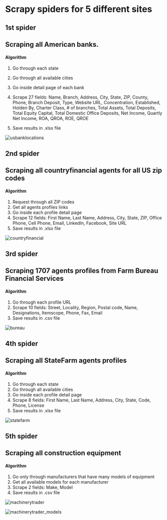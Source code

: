 # Scrapy spiders for 5 different sites

## 1st spider
## Scraping all American banks.  

#### Algorithm
1. Go through each state
2. Go through all available cities
3. Go inside detail page of each bank
4. Scrape 27 fields: Name,	Branch,	Address,	City,	State,	ZIP,	County,	Phone,	Branch Deposit,	Type,	Website	URL,	Concentration,	Established,	Holden By,	Charter Class,	# of branches,	Total Assets,	Total Deposits,	Total Equity Capital,	Total Domestic Office Deposits,	Net Income,	Quartly Net Income,	ROA,	QROA,	ROE,	QROE

5. Save results in .xlsx file

![usbanklocations](https://i.imgur.com/QUGenTV.png)

## 2nd spider
## Scraping all countryfinancial agents for all US zip codes

#### Algorithm
1. Request through all ZIP codes
2. Get all agents profiles links
3. Go inside each profile detail page
4. Scrape 12 fields: First Name, Last Name,	Address,	City,	State,	ZIP,	Office Phone,	Cell Phone,	Email,	LinkedIn,	Facebook,	Site URL
5. Save results in .xlsx file

![countryfinancial](https://i.imgur.com/5tgHs4i.png)

## 3rd spider
## Scraping 1707 agents profiles from Farm Bureau Financial Services  

#### Algorithm
1. Go through each profile URL
2. Scrape 10 fields: Street,	Locality,	Region,	Postal code,	Name,	Designations,	Itemscope,	Phone,	Fax,	Email
5. Save results in .csv file

![bureau](https://i.imgur.com/uqqVw9R.png)

## 4th spider
## Scraping all StateFarm agents profiles  

#### Algorithm
1. Go through each state
2. Go through all available cities
3. Go inside each profile detail page
4. Scrape 8 fields: First Name,	Last Name, Address,	City,	State, Code,	Phone, License
5. Save results in .xlsx file

![statefarm](https://i.imgur.com/iaNpgp1.png)

## 5th spider
## Scraping all construction equipment  

#### Algorithm
1. Go only through manufacturers that have many models of equipment
2. Get all available models for each manufacturer
3. Scrape 2 fields: Make, Model
4. Save results in .csv file

![machinerytrader](https://i.imgur.com/hCNSo1r.jpg)  

![machinerytrader_models](https://i.imgur.com/sSfATLq.png)
